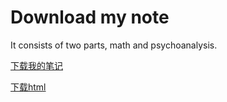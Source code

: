 # Download my note

It consists of two parts, math and psychoanalysis.

<a href="document.pdf" download="document.pdf">下载我的笔记</a>

<a href="Obsidian笔记\解析数论\解析数论.html" download="Obsidian笔记\解析数论\解析数论.html">下载html</a>
